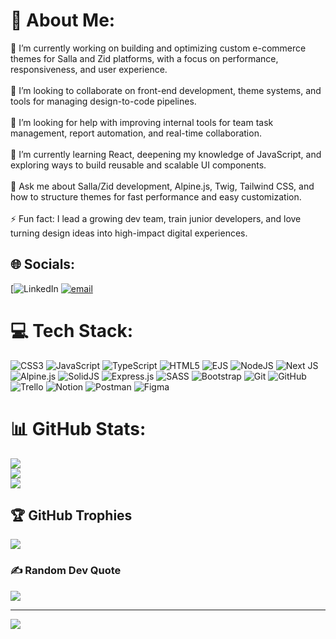 # 💫 About Me:
🔭 I’m currently working on building and optimizing custom e-commerce themes for Salla and Zid platforms, with a focus on performance, responsiveness, and user experience.<br><br>👯 I’m looking to collaborate on front-end development, theme systems, and tools for managing design-to-code pipelines.<br><br>🤝 I’m looking for help with improving internal tools for team task management, report automation, and real-time collaboration.<br><br>🌱 I’m currently learning React, deepening my knowledge of JavaScript, and exploring ways to build reusable and scalable UI components.<br><br>💬 Ask me about Salla/Zid development, Alpine.js, Twig, Tailwind CSS, and how to structure themes for fast performance and easy customization.<br><br>⚡ Fun fact: I lead a growing dev team, train junior developers, and love turning design ideas into high-impact digital experiences.


## 🌐 Socials:
[![LinkedIn](https://www.linkedin.com/in/mohamed-ebied-4471081aa/) [![email](https://img.shields.io/badge/Email-D14836?logo=gmail&logoColor=white)](mailto:mohamedebid204@outlook.com) 

# 💻 Tech Stack:
![CSS3](https://img.shields.io/badge/css3-%231572B6.svg?style=flat&logo=css3&logoColor=white) ![JavaScript](https://img.shields.io/badge/javascript-%23323330.svg?style=flat&logo=javascript&logoColor=%23F7DF1E) ![TypeScript](https://img.shields.io/badge/typescript-%23007ACC.svg?style=flat&logo=typescript&logoColor=white) ![HTML5](https://img.shields.io/badge/html5-%23E34F26.svg?style=flat&logo=html5&logoColor=white) ![EJS](https://img.shields.io/badge/ejs-%23B4CA65.svg?style=flat&logo=ejs&logoColor=black) ![NodeJS](https://img.shields.io/badge/node.js-6DA55F?style=flat&logo=node.js&logoColor=white) ![Next JS](https://img.shields.io/badge/Next-black?style=flat&logo=next.js&logoColor=white) ![Alpine.js](https://img.shields.io/badge/alpinejs-white.svg?style=flat&logo=alpinedotjs&logoColor=%238BC0D0) ![SolidJS](https://img.shields.io/badge/SolidJS-2c4f7c?style=flat&logo=solid&logoColor=c8c9cb) ![Express.js](https://img.shields.io/badge/express.js-%23404d59.svg?style=flat&logo=express&logoColor=%2361DAFB) ![SASS](https://img.shields.io/badge/SASS-hotpink.svg?style=flat&logo=SASS&logoColor=white) ![Bootstrap](https://img.shields.io/badge/bootstrap-%238511FA.svg?style=flat&logo=bootstrap&logoColor=white) ![Git](https://img.shields.io/badge/git-%23F05033.svg?style=flat&logo=git&logoColor=white) ![GitHub](https://img.shields.io/badge/github-%23121011.svg?style=flat&logo=github&logoColor=white) ![Trello](https://img.shields.io/badge/Trello-%23026AA7.svg?style=flat&logo=Trello&logoColor=white) ![Notion](https://img.shields.io/badge/Notion-%23000000.svg?style=flat&logo=notion&logoColor=white) ![Postman](https://img.shields.io/badge/Postman-FF6C37?style=flat&logo=postman&logoColor=white) ![Figma](https://img.shields.io/badge/figma-%23F24E1E.svg?style=flat&logo=figma&logoColor=white)
# 📊 GitHub Stats:
![](https://github-readme-stats.vercel.app/api?username=MohamedEbied74&theme=monokai&hide_border=true&include_all_commits=false&count_private=false)<br/>
![](https://nirzak-streak-stats.vercel.app/?user=MohamedEbied74&theme=monokai&hide_border=true)<br/>
![](https://github-readme-stats.vercel.app/api/top-langs/?username=MohamedEbied74&theme=monokai&hide_border=true&include_all_commits=false&count_private=false&layout=compact)

## 🏆 GitHub Trophies
![](https://github-profile-trophy.vercel.app/?username=MohamedEbied74&theme=monokai&no-frame=true&no-bg=false&margin-w=4)

### ✍️ Random Dev Quote
![](https://quotes-github-readme.vercel.app/api?type=horizontal&theme=radical)

---
[![](https://visitcount.itsvg.in/api?id=MohamedEbied74&icon=2&color=12)](https://visitcount.itsvg.in)

<!-- Proudly created with GPRM ( https://gprm.itsvg.in ) -->
